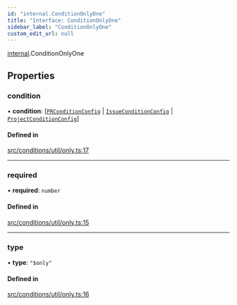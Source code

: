 ```yaml
---
id: "internal.ConditionOnlyOne"
title: "Interface: ConditionOnlyOne"
sidebar_label: "ConditionOnlyOne"
custom_edit_url: null
---
```


[internal](../modules/internal.md).ConditionOnlyOne

## Properties

### condition

• **condition**: [[`PRConditionConfig`](PRConditionConfig.md) \| [`IssueConditionConfig`](IssueConditionConfig.md) \| [`ProjectConditionConfig`](ProjectConditionConfig.md)]

#### Defined in

[src/conditions/util/only.ts:17](https://github.com/Resnovas/smartcloud/blob/b91f5b4/src/conditions/util/only.ts#L17)

___

### required

• **required**: `number`

#### Defined in

[src/conditions/util/only.ts:15](https://github.com/Resnovas/smartcloud/blob/b91f5b4/src/conditions/util/only.ts#L15)

___

### type

• **type**: ``"$only"``

#### Defined in

[src/conditions/util/only.ts:16](https://github.com/Resnovas/smartcloud/blob/b91f5b4/src/conditions/util/only.ts#L16)
